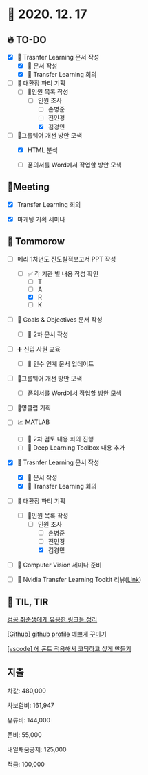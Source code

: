 # 🙈 2020. 12. 17

## 🔥 TO-DO

- [x] 🎉 Trasnfer Learning 문서 작성
  - [x] 🎨  문서 작성
  - [x] :dizzy: ​Transfer Learning 회의
- [ ] 🎉 대환장 파티 기획
  - [ ] 📝인원 목록 작성
    - [ ] 인원 조사
      - [ ] 손병준
      - [ ] 전민경
      - [x] 김경민
- [ ] :bug:그룹웨어 개선 방안 모색
  - [x] HTML 분석
  - [ ] 품의서를 Word에서 작업할 방안 모색



## :dizzy: ​Meeting

- [x] Transfer Learning 회의
- [x] 마케팅 기획 세미나



## 🚸 Tommorow

- [ ] 메리 1차년도 진도실적보고서 PPT 작성
  - [ ] :white_check_mark: 각 기관 별 내용 작성 확인
    - [ ] T
    - [ ] A
    - [x] R
    - [ ] K
- [ ] 🎨 Goals & Objectives 문서 작성
  - [ ] 📝 2차 문서 작성
- [ ] ➕ 신입 사원 교육
  - [ ] 🎨 인수 인계 문서 업데이트
- [ ] :bug:그룹웨어 개선 방안 모색
  - [ ] 품의서를 Word에서 작업할 방안 모색
- [ ] 🎉영클럽 기획
- [ ] 📈 MATLAB
  - [ ] 🚀 2차 검토 내용 회의 진행
  - [ ] 🎨 Deep Learning Toolbox 내용 추가
- [x] 🎉 Trasnfer Learning 문서 작성
  - [x] 🎨  문서 작성
  - [x] :dizzy: ​Transfer Learning 회의
- [ ] 🎉 대환장 파티 기획
  - [ ] 📝인원 목록 작성
    - [ ] 인원 조사
      - [ ] 손병준
      - [ ] 전민경
      - [x] 김경민
- [ ] 🎉 Computer Vision 세미나 준비
- [ ] 🎨 Nvidia Transfer Learning Tookit 리뷰([Link](https://developer.nvidia.com/transfer-learning-toolkit))



## 📸 TIL, TIR

[컴공 취준생에게 유용한 링크들 정리](https://velog.io/@woo0_hooo/%EC%BB%B4%EA%B3%B5-%EC%B7%A8%EC%A4%80%EC%83%9D%EC%97%90%EA%B2%8C-%EC%9C%A0%EC%9A%A9%ED%95%9C-%EB%A7%81%ED%81%AC%EB%93%A4-%EC%A0%95%EB%A6%AC)

[[Github] github profile 예쁘게 꾸미기](https://velog.io/@woo0_hooo/Github-github-profile-%EA%B0%84%EC%A7%80%EB%82%98%EA%B2%8C-%EA%BE%B8%EB%AF%B8%EA%B8%B0)

[[vscode] 에 폰트 적용해서 코딩하고 싶게 만들기](https://velog.io/@woo0_hooo/vscode-%EC%97%90-%ED%8F%B0%ED%8A%B8-%EC%A0%81%EC%9A%A9%ED%95%B4%EC%84%9C-%EC%BD%94%EB%94%A9%ED%95%98%EA%B3%A0-%EC%8B%B6%EA%B2%8C-%EB%A7%8C%EB%93%A4%EA%B8%B0)



## 지출

차값: 480,000

차보험비: 161,947

유류비: 144,000

폰비: 55,000

내일채움공제: 125,000

적금: 100,000